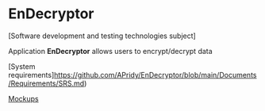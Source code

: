 # EnDecryptor
[Software development and testing technologies subject]

Application **EnDecryptor** allows users to encrypt/decrypt data

[System requirements]https://github.com/APridy/EnDecryptor/blob/main/Documents/Requirements/SRS.md)  

[Mockups](https://github.com/APridy/EnDecryptor/blob/main/Documents/Mockup/Mockup.png)
